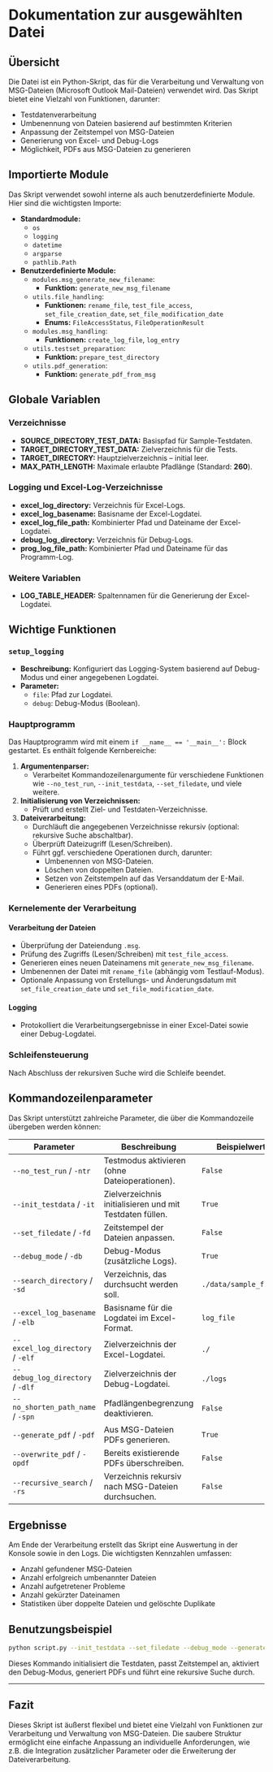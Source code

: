 # Dokumentation zur ausgewählten Datei

## Übersicht
Die Datei ist ein Python-Skript, das für die Verarbeitung und Verwaltung von MSG-Dateien (Microsoft Outlook Mail-Dateien) verwendet wird. Das Skript bietet eine Vielzahl von Funktionen, darunter:
- Testdatenverarbeitung
- Umbenennung von Dateien basierend auf bestimmten Kriterien
- Anpassung der Zeitstempel von MSG-Dateien
- Generierung von Excel- und Debug-Logs
- Möglichkeit, PDFs aus MSG-Dateien zu generieren

## Importierte Module
Das Skript verwendet sowohl interne als auch benutzerdefinierte Module. Hier sind die wichtigsten Importe:
- **Standardmodule:**
    - `os`
    - `logging`
    - `datetime`
    - `argparse`
    - `pathlib.Path`
- **Benutzerdefinierte Module:**
    - `modules.msg_generate_new_filename`:
        - **Funktion:** `generate_new_msg_filename`
    - `utils.file_handling`:
        - **Funktionen:** `rename_file`, `test_file_access`, `set_file_creation_date`, `set_file_modification_date`
        - **Enums:** `FileAccessStatus`, `FileOperationResult`
    - `modules.msg_handling`:
        - **Funktionen:** `create_log_file`, `log_entry`
    - `utils.testset_preparation`:
        - **Funktion:** `prepare_test_directory`
    - `utils.pdf_generation`:
        - **Funktion:** `generate_pdf_from_msg`

## Globale Variablen
### Verzeichnisse
- **SOURCE_DIRECTORY_TEST_DATA:** Basispfad für Sample-Testdaten.
- **TARGET_DIRECTORY_TEST_DATA:** Zielverzeichnis für die Tests.
- **TARGET_DIRECTORY:** Hauptzielverzeichnis – initial leer.
- **MAX_PATH_LENGTH:** Maximale erlaubte Pfadlänge (Standard: **260**).

### Logging und Excel-Log-Verzeichnisse
- **excel_log_directory:** Verzeichnis für Excel-Logs.
- **excel_log_basename:** Basisname der Excel-Logdatei.
- **excel_log_file_path:** Kombinierter Pfad und Dateiname der Excel-Logdatei.
- **debug_log_directory:** Verzeichnis für Debug-Logs.
- **prog_log_file_path:** Kombinierter Pfad und Dateiname für das Programm-Log.

### Weitere Variablen
- **LOG_TABLE_HEADER:** Spaltennamen für die Generierung der Excel-Logdatei.

## Wichtige Funktionen
### `setup_logging`
- **Beschreibung:** Konfiguriert das Logging-System basierend auf Debug-Modus und einer angegebenen Logdatei.
- **Parameter:**
    - `file`: Pfad zur Logdatei.
    - `debug`: Debug-Modus (Boolean).

### Hauptprogramm
Das Hauptprogramm wird mit einem `if __name__ == '__main__':` Block gestartet. Es enthält folgende Kernbereiche:
1. **Argumentenparser:**
    - Verarbeitet Kommandozeilenargumente für verschiedene Funktionen wie `--no_test_run`, `--init_testdata`, `--set_filedate`, und viele weitere.
2. **Initialisierung von Verzeichnissen:**
    - Prüft und erstellt Ziel- und Testdaten-Verzeichnisse.
3. **Dateiverarbeitung:**
    - Durchläuft die angegebenen Verzeichnisse rekursiv (optional: rekursive Suche abschaltbar).
    - Überprüft Dateizugriff (Lesen/Schreiben).
    - Führt ggf. verschiedene Operationen durch, darunter:
        - Umbenennen von MSG-Dateien.
        - Löschen von doppelten Dateien.
        - Setzen von Zeitstempeln auf das Versanddatum der E-Mail.
        - Generieren eines PDFs (optional).

### Kernelemente der Verarbeitung
#### Verarbeitung der Dateien
- Überprüfung der Dateiendung `.msg`.
- Prüfung des Zugriffs (Lesen/Schreiben) mit `test_file_access`.
- Generieren eines neuen Dateinamens mit `generate_new_msg_filename`.
- Umbenennen der Datei mit `rename_file` (abhängig vom Testlauf-Modus).
- Optionale Anpassung von Erstellungs- und Änderungsdatum mit `set_file_creation_date` und `set_file_modification_date`.

#### Logging
- Protokolliert die Verarbeitungsergebnisse in einer Excel-Datei sowie einer Debug-Logdatei.

### Schleifensteuerung
Nach Abschluss der rekursiven Suche wird die Schleife beendet.

## Kommandozeilenparameter
Das Skript unterstützt zahlreiche Parameter, die über die Kommandozeile übergeben werden können:

| Parameter                     | Beschreibung                                                                                       | Beispielwert          |
|-------------------------------|---------------------------------------------------------------------------------------------------|-----------------------|
| `--no_test_run` / `-ntr`      | Testmodus aktivieren (ohne Dateioperationen).                                                    | `False`              |
| `--init_testdata` / `-it`     | Zielverzeichnis initialisieren und mit Testdaten füllen.                                         | `True`               |
| `--set_filedate` / `-fd`      | Zeitstempel der Dateien anpassen.                                                                | `False`              |
| `--debug_mode` / `-db`        | Debug-Modus (zusätzliche Logs).                                                                  | `True`               |
| `--search_directory` / `-sd`  | Verzeichnis, das durchsucht werden soll.                                                          | `./data/sample_files`|
| `--excel_log_basename` / `-elb` | Basisname für die Logdatei im Excel-Format.                                                     | `log_file`           |
| `--excel_log_directory` / `-elf` | Zielverzeichnis der Excel-Logdatei.                                                           | `./`                 |
| `--debug_log_directory` / `-dlf` | Zielverzeichnis der Debug-Logdatei.                                                           | `./logs`             |
| `--no_shorten_path_name` / `-spn` | Pfadlängenbegrenzung deaktivieren.                                                           | `False`              |
| `--generate_pdf` / `-pdf`     | Aus MSG-Dateien PDFs generieren.                                                                | `True`               |
| `--overwrite_pdf` / `-opdf`   | Bereits existierende PDFs überschreiben.                                                        | `False`              |
| `--recursive_search` / `-rs`  | Verzeichnis rekursiv nach MSG-Dateien durchsuchen.                                              | `False`              |

## Ergebnisse
Am Ende der Verarbeitung erstellt das Skript eine Auswertung in der Konsole sowie in den Logs. Die wichtigsten Kennzahlen umfassen:
- Anzahl gefundener MSG-Dateien
- Anzahl erfolgreich umbenannter Dateien
- Anzahl aufgetretener Probleme
- Anzahl gekürzter Dateinamen
- Statistiken über doppelte Dateien und gelöschte Duplikate

## Benutzungsbeispiel
```bash
python script.py --init_testdata --set_filedate --debug_mode --generate_pdf --recursive_search
```

Dieses Kommando initialisiert die Testdaten, passt Zeitstempel an, aktiviert den Debug-Modus, generiert PDFs und führt eine rekursive Suche durch.

---

## Fazit
Dieses Skript ist äußerst flexibel und bietet eine Vielzahl von Funktionen zur Verarbeitung und Verwaltung von MSG-Dateien. Die saubere Struktur ermöglicht eine einfache Anpassung an individuelle Anforderungen, wie z.B. die Integration zusätzlicher Parameter oder die Erweiterung der Dateiverarbeitung.